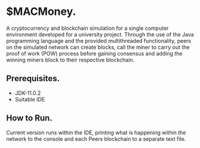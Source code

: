 # $MACMoney.
A cryptocurrency and blockchain simulation for a single computer environment developed for a university project. Through the use of the Java programming language and the provided multithreaded functionality, peers on the simulated network can create blocks, call the miner to carry out the proof of work (POW) process before gaining consensus and adding the winning miners block to their respective blockchain.
## Prerequisites.
  * JDK-11.0.2
  * Suitable IDE
##  How to Run.
Current version runs within the IDE, printing what is happening within the network to the console and each Peers blockchain to a separate text file. 

